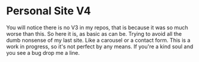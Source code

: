 # Personal Site V4

You will notice there is no V3 in my repos, that is because it was so much worse than this. So here it is, as basic as can be. Trying to avoid all the dumb nonsense of my last site. Like a carousel or a contact form. This is a work in progress, so it's not perfect by any means. If you're a kind soul and you see a bug drop me a line.